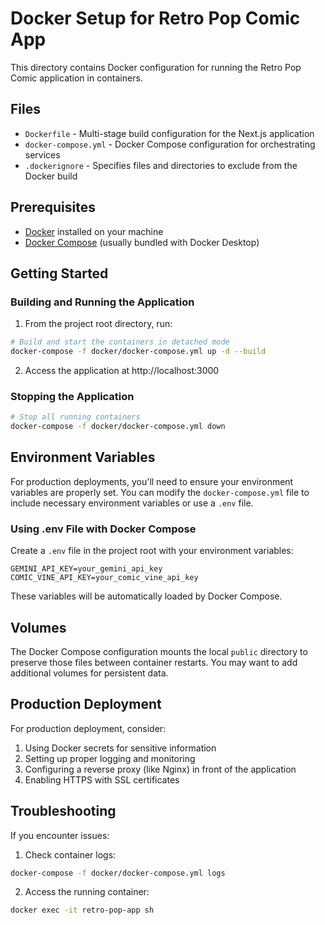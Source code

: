 # Docker Setup for Retro Pop Comic App

This directory contains Docker configuration for running the Retro Pop Comic application in containers.

## Files

- `Dockerfile` - Multi-stage build configuration for the Next.js application
- `docker-compose.yml` - Docker Compose configuration for orchestrating services
- `.dockerignore` - Specifies files and directories to exclude from the Docker build

## Prerequisites

- [Docker](https://www.docker.com/products/docker-desktop/) installed on your machine
- [Docker Compose](https://docs.docker.com/compose/install/) (usually bundled with Docker Desktop)

## Getting Started

### Building and Running the Application

1. From the project root directory, run:

```bash
# Build and start the containers in detached mode
docker-compose -f docker/docker-compose.yml up -d --build
```

2. Access the application at http://localhost:3000

### Stopping the Application

```bash
# Stop all running containers
docker-compose -f docker/docker-compose.yml down
```

## Environment Variables

For production deployments, you'll need to ensure your environment variables are properly set. You can modify the `docker-compose.yml` file to include necessary environment variables or use a `.env` file.

### Using .env File with Docker Compose

Create a `.env` file in the project root with your environment variables:

```
GEMINI_API_KEY=your_gemini_api_key
COMIC_VINE_API_KEY=your_comic_vine_api_key
```

These variables will be automatically loaded by Docker Compose.

## Volumes

The Docker Compose configuration mounts the local `public` directory to preserve those files between container restarts. You may want to add additional volumes for persistent data.

## Production Deployment

For production deployment, consider:

1. Using Docker secrets for sensitive information
2. Setting up proper logging and monitoring
3. Configuring a reverse proxy (like Nginx) in front of the application
4. Enabling HTTPS with SSL certificates

## Troubleshooting

If you encounter issues:

1. Check container logs:
```bash
docker-compose -f docker/docker-compose.yml logs
```

2. Access the running container:
```bash
docker exec -it retro-pop-app sh
``` 
